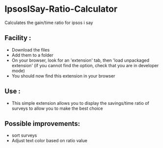 # IpsosISay-Ratio-Calculator
Calculates the gain/time ratio for ipsos i say

## Facility :
- Download the files
- Add them to a folder
- On your browser, look for an 'extension' tab, then 'load unpackaged extension' (if you cannot find the option, check that you are in developer mode)
- You should now find this extension in your browser
## Use :
- This simple extension allows you to display the savings/time ratio of surveys to allow you to make the best choice

## Possible improvements:
- sort surveys
- Adjust text color based on ratio value
